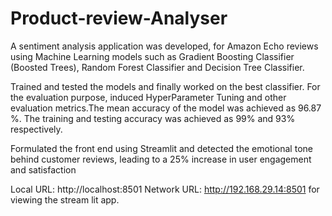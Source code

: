 # Product-review-Analyser

A sentiment analysis application was developed, for Amazon Echo reviews using Machine Learning models such as
Gradient Boosting Classifier (Boosted Trees), Random Forest Classifier and Decision Tree Classifier.

Trained and tested the models and finally worked on the best classifier. For the evaluation purpose, induced
HyperParameter Tuning and other evaluation metrics.The mean accuracy of the model was achieved as 96.87 %. The
training and testing accuracy was achieved as 99% and 93% respectively.

Formulated the front end using Streamlit and detected the emotional tone behind customer reviews, leading to a 25%
increase in user engagement and satisfaction

Local URL: http://localhost:8501
Network URL: http://192.168.29.14:8501 for viewing the stream lit app.
